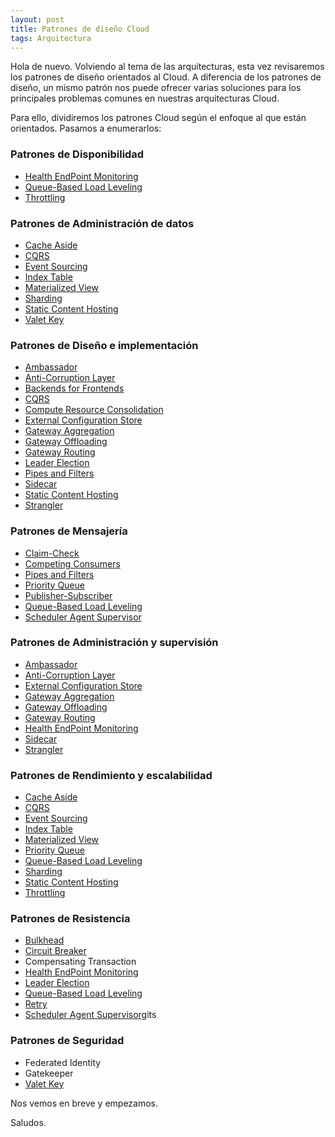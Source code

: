 ```yaml
---
layout: post
title: Patrones de diseño Cloud
tags: Arquitectura
---
```


Hola de nuevo. Volviendo al tema de las arquitecturas, esta vez revisaremos los patrones de diseño orientados al Cloud. A diferencia de los patrones de diseño, un mismo patrón nos puede ofrecer varias soluciones para los principales problemas comunes en nuestras arquitecturas Cloud.

Para ello, dividiremos los patrones Cloud según el enfoque al que están orientados. Pasamos a enumerarlos:

### Patrones de Disponibilidad ###

- [Health EndPoint Monitoring](health-endpoint-monitoring "Health EndPoint Monitoring")
- [Queue-Based Load Leveling](queue-based-load-leveling "Queue-Based Load Leveling")
- [Throttling](throttling "Throttling")

### Patrones de Administración de datos ###

- [Cache Aside](cahe-aside "Cache Aside")
- [CQRS](cqrs "CQRS")
- [Event Sourcing](event-sourcing "Event Sourcing")
- [Index Table](index-table "Index Table")
- [Materialized View](materialized-view "Materialized View")
- [Sharding](sharding "Sharding")
- [Static Content Hosting](static-content-hosting "Static Content Hosting")
- [Valet Key](valet-key "Valet Key")

### Patrones de Diseño e implementación ###

- [Ambassador](ambassador "Ambassador")
- [Anti-Corruption Layer](anti-corruption-layer "Anti-Corruption Layer]")
- [Backends for Frontends](backend-for-frontends "Backends for Frontends")
- [CQRS](cqrs "CQRS")
- [Compute Resource Consolidation](compute-resource-consolidation "Compute Resource Consolidation")
- [External Configuration Store](external-configuration-store "External Configuration Store")
- [Gateway Aggregation](gateway-aggregation "Gateway Aggregation")
- [Gateway Offloading](offloading-gateway "Gateway Offloading")
- [Gateway Routing](gateway-routing "Gateway Routing")
- [Leader Election](leader-election "Leader Election")
- [Pipes and Filters](pipes-and-filters "Pipes and Filters")
- [Sidecar](sidecar "Sidecar")
- [Static Content Hosting](static-content-hosting "Static Content Hosting")
- [Strangler](strangler "Strangler")

### Patrones de Mensajería ###

- [Claim-Check](claim-check "Claim-Check")
- [Competing Consumers](competing-consumers "Competing Consumers")
- [Pipes and Filters](pipes-and-filters "Pipes and Filters")
- [Priority Queue](priority-queue "Priority Queue")
- [Publisher-Subscriber](publisher-subscriber "Publisher-Subscriber")
- [Queue-Based Load Leveling](queue-based-load-leveling "Queue-Based Load Leveling")
- [Scheduler Agent Supervisor](scheduler-agent-supervisor "Scheduler Agent Supervisor")

### Patrones de Administración y supervisión ###

- [Ambassador](ambassador "Ambassador")
- [Anti-Corruption Layer](anti-corruption-layer "Anti-Corruption Layer]")
- [External Configuration Store](external-configuration-store "External Configuration Store")
- [Gateway Aggregation](gateway-aggregation "Gateway Aggregation")
- [Gateway Offloading](offloading-gateway "Gateway Offloading")
- [Gateway Routing](gateway-routing "Gateway Routing")
- [Health EndPoint Monitoring](health-endpoint-monitoring "Health EndPoint Monitoring")
- [Sidecar](sidecar "Sidecar")
- [Strangler](strangler "Strangler")

### Patrones de Rendimiento y escalabilidad ###

- [Cache Aside](cahe-aside "Cache Aside")
- [CQRS](cqrs "CQRS")
- [Event Sourcing](event-sourcing "Event Sourcing")
- [Index Table](index-table "Index Table")
- [Materialized View](materialized-view "Materialized View")
- [Priority Queue](priority-queue "Priority Queue")
- [Queue-Based Load Leveling](queue-based-load-leveling "Queue-Based Load Leveling")
- [Sharding](sharding "Sharding")
- [Static Content Hosting](static-content-hosting "Static Content Hosting")
- [Throttling](throttling "Throttling")

### Patrones de Resistencia ###

- [Bulkhead](bulkhead "Bulkhead")
- [Circuit Breaker](circuit-breaker "Circuit Breaker")
- Compensating Transaction
- [Health EndPoint Monitoring](health-endpoint-monitoring "Health EndPoint Monitoring")
- [Leader Election](leader-election "Leader Election")
- [Queue-Based Load Leveling](queue-based-load-leveling "Queue-Based Load Leveling")
- [Retry](retry "Retry")
- [Scheduler Agent Supervisor](scheduler-agent-supervisor "Scheduler Agent Supervisor")gits 

### Patrones de Seguridad ###

- Federated Identity
- Gatekeeper
- [Valet Key](valet-key "Valet Key")

Nos vemos en breve y empezamos.

Saludos.

